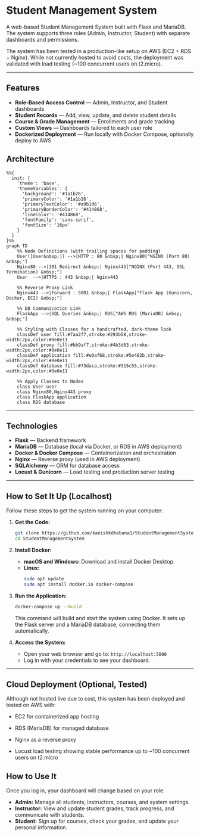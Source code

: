 # Student Management System

A web-based Student Management System built with Flask and MariaDB. The system supports three roles (Admin, Instructor, Student) with separate dashboards and permissions.  

The system has been tested in a production-like setup on AWS (EC2 + RDS + Nginx). While not currently hosted to avoid costs, the deployment was validated with load testing (~100 concurrent users on t2.micro).

---

## Features

- **Role-Based Access Control** — Admin, Instructor, and Student dashboards  
- **Student Records** — Add, view, update, and delete student details  
- **Course & Grade Management** — Enrollments and grade tracking  
- **Custom Views** — Dashboards tailored to each user role  
- **Dockerized Deployment** — Run locally with Docker Compose, optionally deploy to AWS

## Architecture

```mermaid
%%{
  init: {
    'theme': 'base',
    'themeVariables': {
      'background': '#1a1b26',
      'primaryColor': '#1a1b26',
      'primaryTextColor': '#a9b1d6',
      'primaryBorderColor': '#414868',
      'lineColor': '#414868',
      'fontFamily': 'sans-serif',
      'fontSize': '16px'
    }
  }
}%%
graph TD
    %% Node Definitions (with trailing spaces for padding)
    User([User&nbsp;]) -->|HTTP : 80 &nbsp;| Nginx80["NGINX (Port 80) &nbsp;"]
    Nginx80 -->|301 Redirect &nbsp;| Nginx443["NGINX (Port 443, SSL Termination) &nbsp;"]
    User  -->|HTTPS : 443 &nbsp;| Nginx443

    %% Reverse Proxy Link
    Nginx443 -->|Forward : 5001 &nbsp;| FlaskApp["Flask App (Gunicorn, Docker, EC2) &nbsp;"]

    %% DB Communication Link
    FlaskApp -->|SQL Queries &nbsp;| RDS["AWS RDS (MariaDB) &nbsp; &nbsp;"]

    %% Styling with Classes for a handcrafted, dark-theme look
    classDef user fill:#7aa2f7,stroke:#293b58,stroke-width:2px,color:#0e0e11
    classDef proxy fill:#bb9af7,stroke:#4b3d63,stroke-width:2px,color:#0e0e11
    classDef application fill:#e0af68,stroke:#5e482b,stroke-width:2px,color:#0e0e11
    classDef database fill:#73daca,stroke:#315c55,stroke-width:2px,color:#0e0e11

    %% Apply Classes to Nodes
    class User user
    class Nginx80,Nginx443 proxy
    class FlaskApp application
    class RDS database

```

---

## Technologies

- **Flask** — Backend framework  
- **MariaDB** — Database (local via Docker, or RDS in AWS deployment)  
- **Docker & Docker Compose** — Containerization and orchestration  
- **Nginx** — Reverse proxy (used in AWS deployment)  
- **SQLAlchemy** — ORM for database access  
- **Locust & Gunicorn** — Load testing and production server testing  

---

## How to Set It Up (Localhost)

Follow these steps to get the system running on your computer:

1.  **Get the Code:**
    ```bash
    git clone https://github.com/kanishkdhebana1/StudentManagementSystem
    cd StudentManagementSystem
    ```

2.  **Install Docker:**
    * **macOS and Windows:** Download and install Docker Desktop.
    * **Linux:**
        ```bash
        sudo apt update
        sudo apt install docker.io docker-compose
        ```

3.  **Run the Application:**
    ```bash
    docker-compose up --build
    ```
    This command will build and start the system using Docker. It sets up the Flask server and a MariaDB database, connecting them automatically.

4.  **Access the System:**
    * Open your web browser and go to: `http://localhost:5000`
    * Log in with your credentials to see your dashboard.

---

## Cloud Deployment (Optional, Tested)

Although not hosted live due to cost, this system has been deployed and tested on AWS with:

- EC2 for containerized app hosting

- RDS (MariaDB) for managed database

- Nginx as a reverse proxy

- Locust load testing showing stable performance up to ~100 concurrent users on t2.micro

## How to Use It

Once you log in, your dashboard will change based on your role:

* **Admin:** Manage all students, instructors, courses, and system settings.
* **Instructor:** View and update student grades, track progress, and communicate with students.
* **Student:** Sign up for courses, check your grades, and update your personal information.
